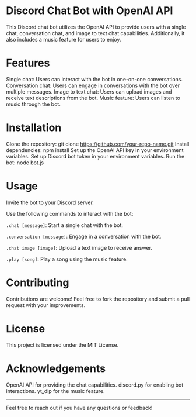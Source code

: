 # Discord Chat Bot with OpenAI API
This Discord chat bot utilizes the OpenAI API to provide users with a single chat, conversation chat, and image to text chat capabilities. Additionally, it also includes a music feature for users to enjoy.

# Features
Single chat: Users can interact with the bot in one-on-one conversations.
Conversation chat: Users can engage in conversations with the bot over multiple messages.
Image to text chat: Users can upload images and receive text descriptions from the bot.
Music feature: Users can listen to music through the bot.

# Installation
Clone the repository: git clone https://github.com/your-repo-name.git
Install dependencies: npm install
Set up the OpenAI API key in your environment variables.
Set up Discord bot token in your environment variables.
Run the bot: node bot.js

# Usage
Invite the bot to your Discord server.

Use the following commands to interact with the bot:

`.chat [message]`: Start a single chat with the bot.

`.conversation [message]`: Engage in a conversation with the bot.

`.chat image [image]`: Upload a text image to receive answer.

`.play [song]`: Play a song using the music feature.

# Contributing
Contributions are welcome! Feel free to fork the repository and submit a pull request with your improvements.

# License
This project is licensed under the MIT License.

# Acknowledgements
OpenAI API for providing the chat capabilities.
discord.py for enabling bot interactions.
yt_dlp for the music feature.

--- 

Feel free to reach out if you have any questions or feedback!
